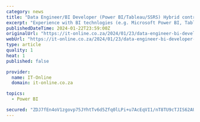 ```yaml
---
category: news
title: "Data Engineer/BI Developer (Power BI/Tableau/SSRS) Hybrid contract (2024_03) TB – Gauteng Johannesburg"
excerpt: "Experience with BI technlogies (e.g. Microsoft Power BI, Tableau, etc.) Advanced experience in SQL querying, SQL Server Reprting Services (SSRS). Predictive analytics and data science. Graphical design and artistic aptitude. Experience with SQL Server ..."
publishedDateTime: 2024-01-22T23:59:00Z
originalUrl: "https://it-online.co.za/2024/01/23/data-engineer-bi-developer-power-bi-tableau-ssrs-hybrid-contract-2024_03-tb-gauteng-johannesburg/"
webUrl: "https://it-online.co.za/2024/01/23/data-engineer-bi-developer-power-bi-tableau-ssrs-hybrid-contract-2024_03-tb-gauteng-johannesburg/"
type: article
quality: 1
heat: 1
published: false

provider:
  name: IT-Online
  domain: it-online.co.za

topics:
  - Power BI

secured: "ZDJ7fEn4oV1zgovp75JYhtTv6d5Zfq0lLPi+u7AcEqVI1/nT8TU9cTJIS62AUgjeKpzDkWuPR3TPntGb1Xsa12OMg7HkwHrLESaYfbzTuOhZ5DIWoWdjsrfKHqr/CNV1IP5ZEe5yo6xXpbyyz/KwGpD38CZjbI73hY86FN2SbdSWBwWf7rmGlN1uYWUk6KMvTRBINExXHc3EiokVXai39aVnx1Sxwoo8T9MJmbBjoqf1B1Dszomcf84ULktmwTDROhVd6JAjjnfrF35ETgnSfHQWukyv7dnetG1Uk8ZTDvPpakDa0EiIyiBmgLm4F0oqwSTnFtm/+hx0fiNT9PWD8u2fk+Yl+AReWboJmNEx+Bw=;sy8mk7hueN09hLLoxFpVZQ=="
---
```


